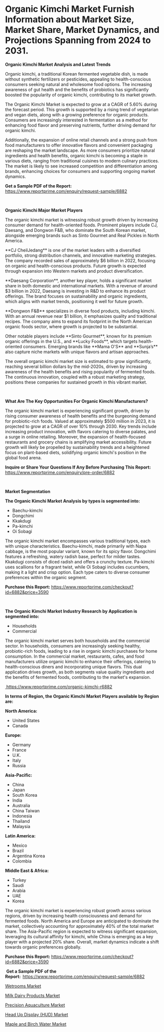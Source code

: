 <p><h1>Organic Kimchi Market Furnish Information about Market Size, Market Share, Market Dynamics, and Projections Spanning from 2024 to 2031.</h1></p><p><strong>Organic Kimchi Market Analysis and Latest Trends</strong></p>
<p><p>Organic kimchi, a traditional Korean fermented vegetable dish, is made without synthetic fertilizers or pesticides, appealing to health-conscious consumers seeking natural and wholesome food options. The increasing awareness of gut health and the benefits of probiotics has significantly boosted the popularity of organic kimchi, contributing to its market growth.</p><p>The Organic Kimchi Market is expected to grow at a CAGR of 5.60% during the forecast period. This growth is supported by a rising trend of vegetarian and vegan diets, along with a growing preference for organic products. Consumers are increasingly interested in fermentation as a method for enhancing food flavor and preserving nutrients, further driving demand for organic kimchi.</p><p>Additionally, the expansion of online retail channels and a strong push from food manufacturers to offer innovative flavors and convenient packaging are reshaping the market landscape. As more consumers prioritize natural ingredients and health benefits, organic kimchi is becoming a staple in various diets, ranging from traditional cuisines to modern culinary practices. The market is likely to see increased competition and differentiation among brands, enhancing choices for consumers and supporting ongoing market dynamics.</p></p>
<p><strong>Get a Sample PDF of the Report:&nbsp;</strong> <a href="https://www.reportprime.com/enquiry/request-sample/6882">https://www.reportprime.com/enquiry/request-sample/6882</a></p>
<p>&nbsp;</p>
<p><strong>Organic Kimchi Major Market Players</strong></p>
<p><p>The organic kimchi market is witnessing robust growth driven by increasing consumer demand for health-oriented foods. Prominent players include CJ, Daesang, and Dongwon F&B, who dominate the South Korean market, alongside emerging brands such as Sinto Gourmet and Real Pickles in North America.</p><p>**CJ CheilJedang** is one of the market leaders with a diversified portfolio, strong distribution channels, and innovative marketing strategies. The company recorded sales of approximately $6 billion in 2022, focusing on organic and health-conscious products. Future growth is expected through expansion into Western markets and product diversification.</p><p>**Daesang Corporation**, another key player, holds a significant market share in both domestic and international markets. With a revenue of around $3 billion in 2022, Daesang is investing in R&D to enhance its product offerings. The brand focuses on sustainability and organic ingredients, which aligns with market trends, positioning it well for future growth.</p><p>**Dongwon F&B** specializes in diverse food products, including kimchi. With an annual revenue near $1 billion, it emphasizes quality and traditional recipes. The company aims to expand its footprint in the North American organic foods sector, where growth is projected to be substantial.</p><p>Other notable players include **Sinto Gourmet**, known for its premium organic offerings in the U.S., and **Lucky Foods**, which targets health-oriented consumers. Emerging brands like **Mama O'S** and **Sunja’s** also capture niche markets with unique flavors and artisan approaches.</p><p>The overall organic kimchi market size is estimated to grow significantly, reaching several billion dollars by the mid-2020s, driven by increasing awareness of the health benefits and rising popularity of fermented foods. The continuous innovation, coupled with a robust marketing strategy, positions these companies for sustained growth in this vibrant market.</p></p>
<p>&nbsp;</p>
<p><strong>What Are The Key Opportunities For Organic Kimchi Manufacturers?</strong></p>
<p><p>The organic kimchi market is experiencing significant growth, driven by rising consumer awareness of health benefits and the burgeoning demand for probiotic-rich foods. Valued at approximately $500 million in 2023, it is projected to grow at a CAGR of over 10% through 2030. Key trends include increasing product innovation, with flavors catering to diverse palates, and a surge in online retailing. Moreover, the expansion of health-focused restaurants and grocery chains is amplifying market accessibility. Future growth will likely be propelled by sustainability trends and a heightened focus on plant-based diets, solidifying organic kimchi's position in the global food arena.</p></p>
<p><strong>Inquire or Share Your Questions If Any Before Purchasing This Report:</strong> <a href="https://www.reportprime.com/enquiry/pre-order/6882">https://www.reportprime.com/enquiry/pre-order/6882</a></p>
<p>&nbsp;</p>
<p><strong>Market Segmentation</strong></p>
<p><strong>The Organic Kimchi Market Analysis by types is segmented into:</strong></p>
<p><ul><li>Baechu-kimchi</li><li>Dongchimi</li><li>Kkakdugi</li><li>Pa-kimchi</li><li>Oi Sobagi</li></ul></p>
<p><p>The organic kimchi market encompasses various traditional types, each with unique characteristics. Baechu-kimchi, made primarily with Napa cabbage, is the most popular variant, known for its spicy flavor. Dongchimi features a refreshing, watery radish base, perfect for milder tastes. Kkakdugi consists of diced radish and offers a crunchy texture. Pa-kimchi uses scallions for a fragrant twist, while Oi Sobagi includes cucumbers, making it a light and crisp option. Each type caters to diverse consumer preferences within the organic segment.</p></p>
<p><strong>Purchase this Report:&nbsp;</strong><a href="https://www.reportprime.com/checkout?id=6882&price=3590">https://www.reportprime.com/checkout?id=6882&price=3590</a></p>
<p>&nbsp;</p>
<p><strong>The Organic Kimchi Market Industry Research by Application is segmented into:</strong></p>
<p><ul><li>Households</li><li>Commercial</li></ul></p>
<p><p>The organic kimchi market serves both households and the commercial sector. In households, consumers are increasingly seeking healthy, probiotic-rich foods, leading to a rise in organic kimchi purchases for home consumption. In the commercial market, restaurants, cafes, and food manufacturers utilize organic kimchi to enhance their offerings, catering to health-conscious diners and incorporating unique flavors. This dual application drives growth, as both segments value quality ingredients and the benefits of fermented foods, contributing to the market's expansion.</p></p>
<p><a href="https://www.reportprime.com/organic-kimchi-r6882">&nbsp;https://www.reportprime.com/organic-kimchi-r6882</a></p>
<p><strong>In terms of Region, the Organic Kimchi Market Players available by Region are:</strong></p>
<p>
    <p> <strong> North America: </strong>
        <ul>
            <li>United States</li>
            <li>Canada</li>
        </ul>
        </p> 
    <p> <strong> Europe: </strong>
        <ul>
            <li>Germany</li>
            <li>France</li>
            <li>U.K.</li>
            <li>Italy</li>
            <li>Russia</li>
        </ul>
        </p> 
    <p> <strong> Asia-Pacific: </strong>
        <ul>
            <li>China</li>
            <li>Japan</li>
            <li>South Korea</li>
            <li>India</li>
            <li>Australia</li>
            <li>China Taiwan</li>
            <li>Indonesia</li>
            <li>Thailand</li>
            <li>Malaysia</li>
        </ul>
        </p> 
    <p> <strong> Latin America: </strong>
        <ul>
            <li>Mexico</li>
            <li>Brazil</li>
            <li>Argentina Korea</li>
            <li>Colombia</li>
        </ul>
        </p> 
    <p> <strong> Middle East & Africa: </strong>
        <ul>
            <li>Turkey</li>
            <li>Saudi</li>
            <li>Arabia</li>
            <li>UAE</li>
            <li>Korea</li>
        </ul>
    </p>
    </p>
<p><p>The organic kimchi market is experiencing robust growth across various regions, driven by increasing health consciousness and demand for fermented foods. North America and Europe are anticipated to dominate the market, collectively accounting for approximately 40% of the total market share. The Asia-Pacific region is expected to witness significant expansion, leveraging its cultural affinity for kimchi, while China is emerging as a key player with a projected 20% share. Overall, market dynamics indicate a shift towards organic preferences globally.</p></p>
<p><strong>Purchase this Report: </strong><a href="https://www.reportprime.com/checkout?id=6882&price=3590">https://www.reportprime.com/checkout?id=6882&price=3590</a></p>
<p>&nbsp;<strong>Get a Sample PDF of the Report:&nbsp;&nbsp;</strong><a href="https://www.reportprime.com/enquiry/request-sample/6882">https://www.reportprime.com/enquiry/request-sample/6882</a></p>
<p><strong></strong></p>
<p><p><a href="https://www.linkedin.com/pulse/analyzing-wetrooms-market-dynamics-growth-drivers-forecasted-b1ayc?trackingId=nIZQw3RwQT6x4EhOs%2FkVkw%3D%3D">Wetrooms Market</a></p><p><a href="https://github.com/carengczpoe/Market-Research-Report-List-1/blob/main/milk-dairy-products-market.md">Milk Dairy Products Market</a></p><p><a href="https://www.linkedin.com/pulse/future-innovation-global-precision-aquaculture-market-growth-vpxnc?trackingId=4iNtZ2vURhuQ0kjchT6CbA%3D%3D">Precision Aquaculture Market</a></p><p><a href="https://issuu.com/reportprime-2/docs/head-up-display-hud-market-size-203_35694d64d2555f">Head Up Display (HUD) Market</a></p><p><a href="https://github.com/SamiaHussain82/Market-Research-Report-List-1/blob/main/maple-and-birch-water-market.md">Maple and Birch Water Market</a></p></p>